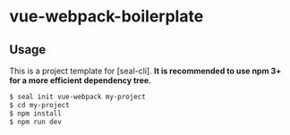 # vue-webpack-boilerplate


## Usage

This is a project template for [seal-cli]. **It is recommended to use npm 3+ for a more efficient dependency tree.**

``` bash
$ seal init vue-webpack my-project
$ cd my-project
$ npm install
$ npm run dev
```
